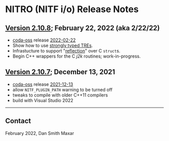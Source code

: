 # NITRO (NITF i/o) Release Notes

## [Version 2.10.8](https://github.com/mdaus/nitro/releases/tag/NITRO-2.10.8); February 22, 2022 (aka 2/22/22)
* [coda-oss](https://github.com/mdaus/coda-oss) release [2022-02-22](https://github.com/mdaus/coda-oss/releases/tag/2022-02-22)
* Show how to use [strongly typed TREs](https://github.com/mdaus/nitro/tree/feature/strongly-typed-TREs).
* Infrastucture to support "[reflection](https://github.com/mdaus/nitro/tree/feature/reflection)" over C `struct`s.
* Begin C++ wrappers for the C *j2k* routines; work-in-progress.

## [Version 2.10.7](https://github.com/mdaus/nitro/releases/tag/NITRO-2.10.7); December 13, 2021
* [coda-oss](https://github.com/mdaus/coda-oss) release [2021-12-13](https://github.com/mdaus/coda-oss/releases/tag/2021-12-13)
* allow `NITF_PLUGIN_PATH` warning to be turned off
* tweaks to compile with older C++11 compilers
* build with Visual Studio 2022

-----

## Contact
February 2022, Dan <dot> Smith <at> Maxar <dot> <see><oh><em>